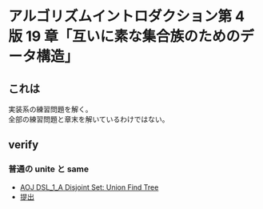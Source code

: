 # アルゴリズムイントロダクション第 4 版 19 章「互いに素な集合族のためのデータ構造」

## これは

実装系の練習問題を解く。  
全部の練習問題と章末を解いているわけではない。

## verify

### 普通の unite と same

- [AOJ DSL_1_A Disjoint Set: Union Find Tree](https://judge.u-aizu.ac.jp/onlinejudge/description.jsp?id=DSL_1_A)
- [提出](https://judge.u-aizu.ac.jp/onlinejudge/review.jsp?rid=10696984#1)
